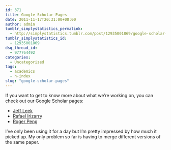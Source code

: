 ```yaml
---
id: 371
title: Google Scholar Pages
date: 2011-11-17T20:31:00+00:00
author: admin
tumblr_simplystatistics_permalink:
  - http://simplystatistics.tumblr.com/post/12935001869/google-scholar-pages
tumblr_simplystatistics_id:
  - 12935001869
dsq_thread_id:
  - 977764492
categories:
  - Uncategorized
tags:
  - academics
  - h-index
slug: "google-scholar-pages"
---
```

If you want to get to know more about what we&#8217;re working on, you can check out our Google Scholar pages:

  * <a href="http://scholar.google.com/citations?user=HI-I6C0AAAAJ" target="_blank">Jeff Leek</a>
  * <a href="http://scholar.google.com/citations?user=nFW-2Q8AAAAJ" target="_blank">Rafael Irizarry</a>
  * <a href="http://scholar.google.com/citations?user=h5wUydwAAAAJ" target="_blank">Roger Peng</a>

I&#8217;ve only been using it for a day but I&#8217;m pretty impressed by how much it picked up. My only problem so far is having to merge different versions of the same paper.

